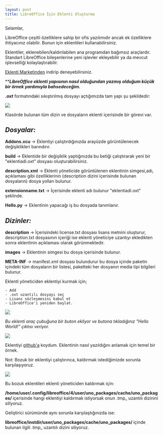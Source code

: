```yaml
---
layout: post
title: LibreOffice İçin Eklenti Oluşturma
---
```


Selamlar,

LibreOffice çeşitli özelliklere sahip bir ofis yazılımıdır ancak ek özelliklere ihtiyacınız olabilir. Bunun için eklentileri kullanabilirsiniz.

Eklentiler, eklenebilen/kaldırılabilen ana programdan bağımsız araçlardır. Standart LibreOffice bileşenlerine yeni işlevler ekleyebilir ya da mevcut işlevselliği kolaylaştırabilir.

[Eklenti Marketinden](http://extensions.libreoffice.org/) indirip deneyebilirsiniz.

*****LibreOffice eklenti yapısının nasıl olduğundan yazmış olduğum küçük bir örnek yardımıyla bahsedeceğim.***

***.oxt*** formatındaki sıkıştırılmış dosyayı açtığımızda tam yapı şu şekildedir:

<p><img src="http://feyzayavuz.github.io/assets/by1-1.png" /></p>

Klasörde bulunan tüm dizin ve dosyaların eklenti içerisinde bir görevi var.  

***Dosyalar:***
---------------

 **Addons.xcu** -> Eklentiyi çalıştırdığınızda arayüzde görüntülenecek değişiklikleri barındırır.

 **build** -> Eklentide bir değişiklik yaptığınızda bu betiği çalıştırarak yeni bir "eklentiadi.oxt" dosyası oluşturabilirsiniz.

 **description.xml** -> Eklenti yöneticide görüntülenen eklentinin simgesi,adı, açıklaması gibi özelliklerinin (description dizini içerisinde bulunan dosyaların) dosya yolları bulunur.


 **extensionname.txt** -> İçerisinde eklenti adı bulunur "eklentiadi.oxt" şeklinde.

 **Hello.py** -> Eklentinin yapacağı iş bu dosyada tanımlanır.

***Dizinler:***
---------------

 **description** -> İçerisindeki license.txt dosyası lisans metnini oluşturur, description.txt dosyasının içeriği ise eklenti yöneticiye uzantıyı ekledikten sonra eklentinin açıklaması olarak görünmektedir.

**images** -> Eklentinin simgesi bu dosya içerisinde bulunur.

**META-INF** -> manifest.xml dosyası bulundurur bu dosya içinde paketin içindeki tüm dosyaların bir listesi, paketteki her dosyanın media tipi bilgileri bulunur.

Eklenti yöneticiden eklentiyi kurmak için;

	- Add
	- .oxt uzantılı dosyayı seç
	- Lisans sözleşmesini kabul et
	- LibreOffice'i yeniden başlat.



<p><img src="http://i.imgur.com/eH8tUTV.png" /></p>

*Bu eklenti araç çubuğuna bir buton ekliyor ve butona tıkladığınız "Hello World!" çıktısı veriyor.*

<p><img src="http://i.imgur.com/kxE62I9.png" /></p>

Eklentiyi [github'a](https://github.com/feyzayavuz/HelloWorld) koydum. Eklentinin nasıl yazıldığını anlamak için temel bir örnek.


Not: Bozuk bir eklentiyi çalıştırınca, kaldırmak istediğimizde sorunla karşılaşıyoruz.

<p><img src="http://i.imgur.com/h6ZuCJv.png" /></p>

Bu bozuk eklentileri eklenti yöneticiden kaldırmak için:

<b> /home/user/.config/libreoffice/4/user/uno_packages/cache/uno_packages/ </b> içerisinde hangi eklentiyi kaldırmak istiyorsak onun .tmp_ uzantılı dizinini siliyoruz. 

Geliştirici sürümünde aynı sorunla karşılaştığınızda ise:

<b> libreoffice/instdir/user/uno_packages/cache/uno_packages/ </b> içinde bulunan ilgili .tmp_ uzantılı dizini siliyoruz.

